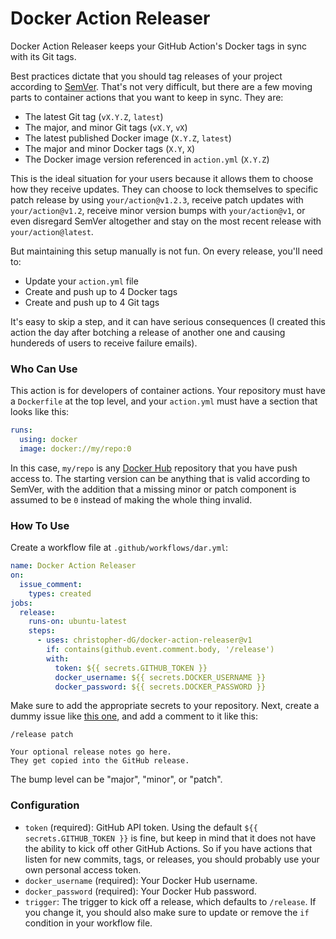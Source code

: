 # Docker Action Releaser

Docker Action Releaser keeps your GitHub Action's Docker tags in sync with its Git tags.

Best practices dictate that you should tag releases of your project according to [SemVer](https://semver.org).
That's not very difficult, but there are a few moving parts to container actions that you want to keep in sync.
They are:

- The latest Git tag (`vX.Y.Z`, `latest`)
- The major, and minor Git tags (`vX.Y`, `vX`)
- The latest published Docker image (`X.Y.Z`, `latest`)
- The major and minor Docker tags (`X.Y`, `X`)
- The Docker image version referenced in `action.yml` (`X.Y.Z`)

This is the ideal situation for your users because it allows them to choose how they receive updates.
They can choose to lock themselves to specific patch release by using `your/action@v1.2.3`, receive patch updates with `your/action@v1.2`, receive minor version bumps with `your/action@v1`, or even disregard SemVer altogether and stay on the most recent release with `your/action@latest`.

But maintaining this setup manually is not fun.
On every release, you'll need to:

- Update your `action.yml` file
- Create and push up to 4 Docker tags
- Create and push up to 4 Git tags

It's easy to skip a step, and it can have serious consequences (I created this action the day after botching a release of another one and causing hundereds of users to receive failure emails).

### Who Can Use

This action is for developers of container actions.
Your repository must have a `Dockerfile` at the top level, and your `action.yml` must have a section that looks like this:

```yml
runs:
  using: docker
  image: docker://my/repo:0
```

In this case, `my/repo` is any [Docker Hub](hub.docker.com) repository that you have push access to.
The starting version can be anything that is valid according to SemVer, with the addition that a missing minor or patch component is assumed to be `0` instead of making the whole thing invalid.

### How To Use

Create a workflow file at `.github/workflows/dar.yml`:

```yml
name: Docker Action Releaser
on:
  issue_comment:
    types: created
jobs:
  release:
    runs-on: ubuntu-latest
    steps:
      - uses: christopher-dG/docker-action-releaser@v1
        if: contains(github.event.comment.body, '/release')
        with:
          token: ${{ secrets.GITHUB_TOKEN }}
          docker_username: ${{ secrets.DOCKER_USERNAME }}
          docker_password: ${{ secrets.DOCKER_PASSWORD }}
```

Make sure to add the appropriate secrets to your repository.
Next, create a dummy issue like [this one](../../issues/1), and add a comment to it like this:

```
/release patch

Your optional release notes go here.
They get copied into the GitHub release.
```

The bump level can be "major", "minor", or "patch".

### Configuration

- `token` (required): GitHub API token.
  Using the default `${{ secrets.GITHUB_TOKEN }}` is fine, but keep in mind that it does not have the ability to kick off other GitHub Actions.
  So if you have actions that listen for new commits, tags, or releases, you should probably use your own personal access token.
- `docker_username` (required): Your Docker Hub username.
- `docker_password` (required): Your Docker Hub password.
- `trigger`: The trigger to kick off a release, which defaults to `/release`.
  If you change it, you should also make sure to update or remove the `if` condition in your workflow file.
